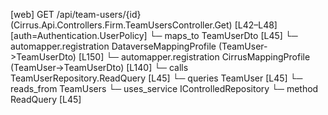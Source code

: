 [web] GET /api/team-users/{id}  (Cirrus.Api.Controllers.Firm.TeamUsersController.Get)  [L42–L48] [auth=Authentication.UserPolicy]
  └─ maps_to TeamUserDto [L45]
    └─ automapper.registration DataverseMappingProfile (TeamUser->TeamUserDto) [L150]
    └─ automapper.registration CirrusMappingProfile (TeamUser->TeamUserDto) [L140]
  └─ calls TeamUserRepository.ReadQuery [L45]
  └─ queries TeamUser [L45]
    └─ reads_from TeamUsers
  └─ uses_service IControlledRepository<TeamUser>
    └─ method ReadQuery [L45]

